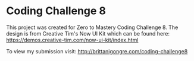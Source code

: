 # Coding Challenge 8


This project was created for Zero to Mastery Coding Challenge 8. The design is from Creative Tim's Now UI Kit which can be found here: https://demos.creative-tim.com/now-ui-kit/index.html


To view my submission visit: http://brittanigongre.com/coding-challenge8
